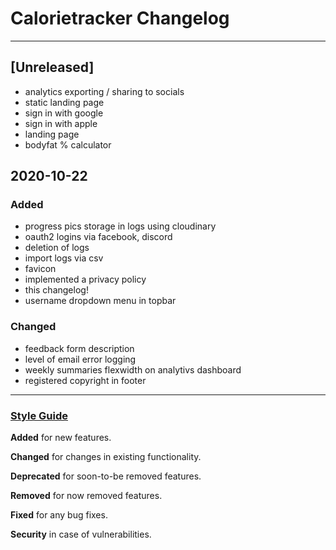 

# Calorietracker Changelog

---
## [Unreleased]
- analytics exporting / sharing to socials
- static landing page
- sign in with google
- sign in with apple
- landing page
- bodyfat % calculator


## 2020-10-22
### Added 
- progress pics storage in logs using cloudinary
- oauth2 logins via facebook, discord
- deletion of logs
- import logs via csv
- favicon
- implemented a privacy policy
- this changelog!
- username dropdown menu in topbar

### Changed
- feedback form description
- level of email error logging
- weekly summaries flexwidth on analytivs dashboard
- registered copyright in footer


---


### [Style Guide](https://keepachangelog.com/en/1.0.0/)

**Added** for new features.

**Changed** for changes in existing functionality.

**Deprecated** for soon-to-be removed features.

**Removed** for now removed features.

**Fixed** for any bug fixes.

**Security** in case of vulnerabilities.
